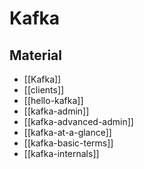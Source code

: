 # Kafka

## Material

- [[Kafka]]
- [[clients]]
- [[hello-kafka]]
- [[kafka-admin]]
- [[kafka-advanced-admin]]
- [[kafka-at-a-glance]]
- [[kafka-basic-terms]]
- [[kafka-internals]]
